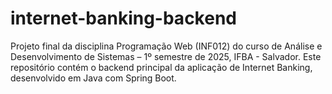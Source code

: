 # internet-banking-backend
Projeto final da disciplina Programação Web (INF012) do curso de Análise e Desenvolvimento de Sistemas – 1º semestre de 2025, IFBA - Salvador.  Este repositório contém o backend principal da aplicação de Internet Banking, desenvolvido em Java com Spring Boot.
